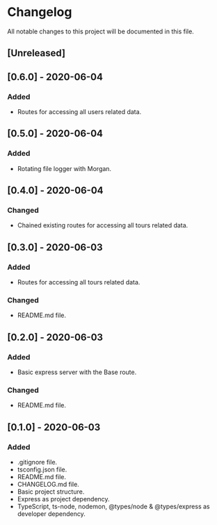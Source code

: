 # Changelog

All notable changes to this project will be documented in this file.

## [Unreleased]

## [0.6.0] - 2020-06-04

### Added

- Routes for accessing all users related data.

## [0.5.0] - 2020-06-04

### Added

- Rotating file logger with Morgan.

## [0.4.0] - 2020-06-04

### Changed

- Chained existing routes for accessing all tours related data.

## [0.3.0] - 2020-06-03

### Added

- Routes for accessing all tours related data.

### Changed

- README.md file.

## [0.2.0] - 2020-06-03

### Added

- Basic express server with the Base route.

### Changed

- README.md file.

## [0.1.0] - 2020-06-03

### Added

- .gitignore file.
- tsconfig.json file.
- README.md file.
- CHANGELOG.md file.
- Basic project structure.
- Express as project dependency.
- TypeScript, ts-node, nodemon, @types/node & @types/express as developer dependency.
